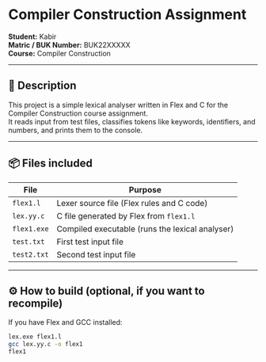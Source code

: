 # Compiler Construction Assignment

**Student:** Kabir  
**Matric / BUK Number:** BUK22XXXXX  
**Course:** Compiler Construction

---

## 📌 **Description**
This project is a simple lexical analyser written in Flex and C for the Compiler Construction course assignment.  
It reads input from test files, classifies tokens like keywords, identifiers, and numbers, and prints them to the console.

---

## 📦 **Files included**
| File            | Purpose                                                        |
|-----------------|----------------------------------------------------------------|
| `flex1.l`       | Lexer source file (Flex rules and C code)                      |
| `lex.yy.c`      | C file generated by Flex from `flex1.l`                        |
| `flex1.exe`     | Compiled executable (runs the lexical analyser)                |
| `test.txt`      | First test input file                                          |
| `test2.txt`     | Second test input file                                         |

---

## ⚙️ **How to build (optional, if you want to recompile)**
If you have Flex and GCC installed:
```bash
lex.exe flex1.l
gcc lex.yy.c -o flex1
flex1
